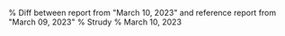 % Diff between report from "March 10, 2023" and reference report from "March 09, 2023"
% Strudy
% March 10, 2023


